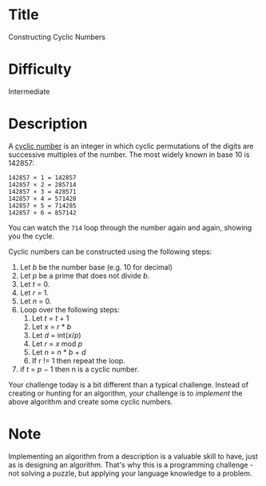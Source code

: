 # Title

Constructing Cyclic Numbers

# Difficulty

Intermediate

# Description

A [cyclic number](https://en.wikipedia.org/wiki/Cyclic_number) is an integer in which cyclic permutations of the digits are successive multiples of the number. The most widely known in base 10 is 142857:

    142857 × 1 = 142857
    142857 × 2 = 285714
    142857 × 3 = 428571
    142857 × 4 = 571428
    142857 × 5 = 714285
    142857 × 6 = 857142

You can watch the `714` loop through the number again and again, showing you the cycle.

Cyclic numbers can be constructed using the following steps: 

1. Let *b* be the number base (e.g. 10 for decimal)
1. Let *p* be a prime that does not divide *b*.
1. Let *t* = 0.
1. Let *r* = 1.
1. Let *n* = 0.
1. Loop over the following steps:
    1. Let *t* = *t* + 1
    1. Let *x* = *r* * *b*
    1. Let *d* = int(*x*/*p*)
    1. Let *r* = *x* mod *p*
    1. Let *n* = *n* * *b* + *d*
    1. If r != 1 then repeat the loop.
1. if *t* = *p* − 1 then n is a cyclic number.

Your challenge today is a bit different than a typical challenge. Instead of creating or hunting for an algorithm, your challenge is to *implement* the above algorithm and create some cyclic numbers. 

# Note

Implementing an algorithm from a description is a valuable skill to have, just as is designing an algorithm. That's why this is a programming challenge - not solving a puzzle, but applying your language knowledge to a problem. 
